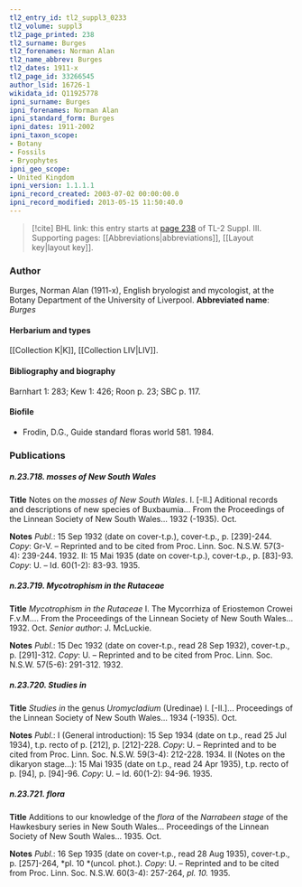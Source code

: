 ```yaml
---
tl2_entry_id: tl2_suppl3_0233
tl2_volume: suppl3
tl2_page_printed: 238
tl2_surname: Burges
tl2_forenames: Norman Alan
tl2_name_abbrev: Burges
tl2_dates: 1911-x
tl2_page_id: 33266545
author_lsid: 16726-1
wikidata_id: Q11925778
ipni_surname: Burges
ipni_forenames: Norman Alan
ipni_standard_form: Burges
ipni_dates: 1911-2002
ipni_taxon_scope: 
- Botany
- Fossils
- Bryophytes
ipni_geo_scope: 
- United Kingdom
ipni_version: 1.1.1.1
ipni_record_created: 2003-07-02 00:00:00.0
ipni_record_modified: 2013-05-15 11:50:40.0
---
```



> [!cite] BHL link: this entry starts at [page 238](https://www.biodiversitylibrary.org/page/33266545) of TL-2 Suppl. III.
> Supporting pages: [[Abbreviations|abbreviations]], [[Layout key|layout key]].

### Author

Burges, Norman Alan (1911-x), English bryologist and mycologist, at the Botany Department of the University of Liverpool. 
**Abbreviated name**: *Burges*

#### Herbarium and types

[[Collection K|K]], [[Collection LIV|LIV]].

#### Bibliography and biography

Barnhart 1: 283; Kew 1: 426; Roon p. 23; SBC p. 117.

#### Biofile

- Frodin, D.G., Guide standard floras world 581. 1984.

### Publications

##### n.23.718. mosses of New South Wales

**Title**
Notes on the *mosses of New South Wales*. I. \[-II.\] Aditional records and descriptions of new species of Buxbaumia... From the Proceedings of the Linnean Society of New South Wales... 1932 (-1935). Oct.

**Notes**
*Publ*.: 15 Sep 1932 (date on cover-t.p.), cover-t.p., p. \[239\]-244. *Copy*: Gr-V. – Reprinted and to be cited from Proc. Linn. Soc. N.S.W. 57(3-4): 239-244. 1932.
II: 15 Mai 1935 (date on cover-t.p.), cover-t.p., p. \[83\]-93. *Copy*: U. – Id. 60(1-2): 83-93. 1935.

##### n.23.719. Mycotrophism in the Rutaceae

**Title**
*Mycotrophism in the Rutaceae* I. The Mycorrhiza of Eriostemon Crowei F.v.M.... From the Proceedings of the Linnean Society of New South Wales... 1932. Oct. *Senior author*: J. McLuckie.

**Notes**
*Publ*.: 15 Dec 1932 (date on cover-t.p., read 28 Sep 1932), cover-t.p., p. \[291\]-312. *Copy*: U.  – Reprinted and to be cited from Proc. Linn. Soc. N.S.W. 57(5-6): 291-312. 1932.

##### n.23.720. Studies in

**Title**
*Studies in* the genus *Uromycladium* (Uredinae) I. \[-II.\]... Proceedings of the Linnean Society of New South Wales... 1934 (-1935). Oct.

**Notes**
*Publ*.: I (General introduction): 15 Sep 1934 (date on t.p., read 25 Jul 1934), t.p. recto of p. \[212\], p. \[212\]-228. *Copy*: U. – Reprinted and to be cited from Proc. Linn. Soc. N.S.W. 59(3-4): 212-228. 1934.
II (Notes on the dikaryon stage...): 15 Mai 1935 (date on t.p., read 24 Apr 1935), t.p. recto of p. \[94\], p. \[94\]-96. *Copy*: U. – Id. 60(1-2): 94-96. 1935.

##### n.23.721. flora

**Title**
Additions to our knowledge of the *flora* of the *Narrabeen stage* of the Hawkesbury series in New South Wales... Proceedings of the Linnean Society of New South Wales... 1935. Oct.

**Notes**
*Publ*.: 16 Sep 1935 (date on cover-t.p., read 28 Aug 1935), cover-t.p., p. \[257\]-264, *pl. 10 *(uncol. phot.). *Copy*: U. – Reprinted and to be cited from Proc. Linn. Soc. N.S.W. 60(3-4): 257-264, *pl. 10.* 1935.

